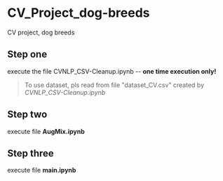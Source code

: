 # CV_Project_dog-breeds
CV project, dog breeds 

## Step one
execute the file CVNLP_CSV-Cleanup.ipynb  -- 
**one time execution only!**
>To use dataset, pls read from file "dataset_CV.csv" created by *CVNLP_CSV-Cleanup.ipynb*


## Step two 
execute file **AugMix.ipynb**

## Step three
execute file **main.ipynb**
